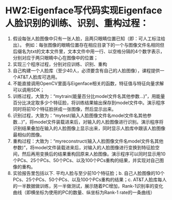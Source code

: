 # HW2:Eigenface写代码实现Eigenface人脸识别的训练、识别、重构过程：
1. 假设每张人脸图像中只有一张人脸，且两只眼睛位置已知（即：可人工标注给出）。
例如：每张图像的眼睛位置存在相应目录下的一个与图像文件名相同但后缀名为txt的文本文件里，文本文件中用一行、以空格分隔的4个数字表示，分别对应于两只眼睛中心在图像中的位置；
2. 实现三个程序过程，分别对应训练、识别、重构
3. 自己构建一个人脸库（至少40人，必须要含有自己的人脸图像），课程提供一个AT&T人脸库可选用。
4. 不能直接调用OpenCV里面与Eigenface相关的函数，特征值与特征向量求解可以调用SDK；
5. 训练过程，大致为：“mytrain(能量百分比model文件名其他参数...)”，用能量百分比决定取多少个特征脸，将训练结果输出保存到model文件中。演示程序同时将前10个特征脸拼成一张图像，然后显示出来。
6. 识别过程，大致为：“mytest(输入人脸图像文件名model文件名其他参数...)”，将model文件装载进来后，对输入的人脸图像进行识别。演示程序将识别结果叠加在输入的人脸图像上显示出来，同时显示人脸库中跟该人脸图像最相似的图像。
7. 重构过程：大致为：“myreconstruct(输入人脸图像文件名model文件名其他参数)”，将model文件装载进来后，对输入的人脸图像进行变换到特征脸空间，然后再用变换后的结果重构回原来人脸图像。演示程序可以同时显示用10个PCs、25个PCs、50个PCs、以及100个PCs重构的结果，并实现对自己图像的重构。
8. 实验报告里包括以下. 平均人脸与至少前10个特征脸；b. 自己人脸图像的10个PCs、25个PCs、50个PCs、以及100个PCs重构的结果；c. AT&T人脸库每人的一半数据做训练，另一半做测试，展示随着PC增加，Rank-1识别率的变化曲线（即横坐标为使用的PC的数量、纵坐标为Rank-1 rate的一条曲线）
